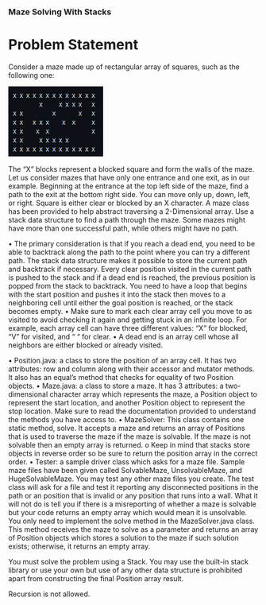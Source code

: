 ### Maze Solving With Stacks


# Problem Statement 
Consider a maze made up of rectangular array of squares, such as the following one:

![ ](https://github.com/carissa406/CSC385/blob/main/StackAssignment/Capture.PNG)

The “X” blocks represent a blocked square and form the walls of the maze. Let us consider mazes that have only one entrance and one exit, as in our example. Beginning at the entrance at the top left side of the maze, find a path to the exit at the bottom right side. You can move only up, down, left, or right. Square is either clear or blocked by an X character. 
A maze class has been provided to help abstract traversing a 2-Dimensional array. Use a stack data structure to find a path through the maze. Some mazes might have more than one successful path, while others might have no path.

•	The primary consideration is that if you reach a dead end, you need to be able to backtrack along the path to the point where you can try a different path. The stack data structure makes it possible to store the current path and backtrack if necessary.  Every clear position visited in the current path is pushed to the stack and if a dead end is reached, the previous position is popped from the stack to backtrack.  You need to have a loop that begins with the start position and pushes it into the stack then moves to a neighboring cell until either the goal position is reached, or the stack becomes empty.
•	Make sure to mark each clear array cell you move to as visited to avoid checking it again and getting stuck in an infinite loop. For example, each array cell can have three different values: “X” for blocked, “V” for visited, and “ “ for clear. 
•	A dead end is an array cell whose all neighbors are either blocked or already visited.

•	Position.java:   a class to store the position of an array cell. It has two attributes: row and column along with their accessor and mutator methods. It also has an equal’s method that checks for equality of two Position objects. 
•	Maze.java:  a class to store a maze.  It has 3 attributes: a two-dimensional character array which represents the maze, a Position object to represent the start location, and another Position object to represent the stop location.   Make sure to read the documentation provided to understand the methods you have access to.
•	MazeSolver:  This class contains one static method, solve.  It accepts a maze and returns an array of Positions that is used to traverse the maze if the maze is solvable.  If the maze is not solvable then an empty array is returned.
o	Keep in mind that stacks store objects in reverse order so be sure to return the position array in the correct order.
•	Tester:  a sample driver class which asks for a maze file.  Sample maze files have been given called SolvableMaze, UnsolvableMaze, and HugeSolvableMaze.  You may test any other maze files you create.  The test class will ask for a file and test it reporting any disconnected positions in the path or an position that is invalid or any position that runs into a wall.  What it will not do is tell you if there  is a misreporting of whether a maze is solvable but your code returns an empty array which would mean it is unsolvable.  
You only need to implement the solve method in the MazeSolver.java class. This method receives the maze to solve as a parameter and returns an array of Position objects which stores a solution to the maze if such solution exists; otherwise, it returns an empty array.  

You must solve the problem using a Stack.  You may use the built-in stack library or use your own but use of any other data structure is prohibited apart from constructing the final Position array result.

Recursion is not allowed.
